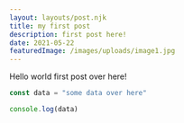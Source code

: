 ```yaml
---
layout: layouts/post.njk
title: my first post
description: first post here!
date: 2021-05-22
featuredImage: /images/uploads/image1.jpg
---
```

Hello world first post over here!

```javascript
const data = "some data over here"

console.log(data)
```